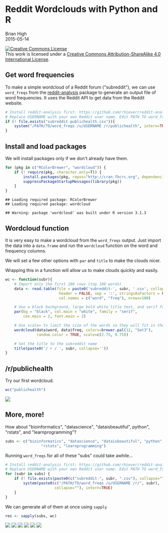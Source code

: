 # Reddit Wordclouds with Python and R
Brian High  
2015-05-14  

<a rel="license" href="http://creativecommons.org/licenses/by-sa/4.0/"><img alt="Creative Commons License" style="border-width:0" src="https://i.creativecommons.org/l/by-sa/4.0/88x31.png" /></a><br />This work is licensed under a <a rel="license" href="http://creativecommons.org/licenses/by-sa/4.0/">Creative Commons Attribution-ShareAlike 4.0 International License</a>.

## Get word frequencies

To make a simple wordcloud of a Reddit forum ("subreddit"), we can use 
`word_freqs` from the [reddit-analysis](https://github.com/rhiever/reddit-analysis) 
package to generate an output file of word frequencies. It uses the Reddit 
API to get data from the Reddit website.


```r
# Install reddit-analysis first: https://github.com/rhiever/reddit-analysis
# Replace USERNAME with your own Reddit user name. Edit PATH TO word_freqs.
if (! file.exists("subreddit-publichealth.csv")){
    system("/PATH/TO/word_freqs /u/USERNAME /r/publichealth", intern=TRUE)
}
```

## Install and load packages

We will install packages only if we don't already have them.


```r
for (pkg in c("RColorBrewer", "wordcloud")) {
    if (! require(pkg, character.only=T)) { 
        install.packages(pkg, repos="http://cran.fhcrc.org", dependencies=TRUE)
        suppressPackageStartupMessages(library(pkg))
    }
}
```

```
## Loading required package: RColorBrewer
## Loading required package: wordcloud
```

```
## Warning: package 'wordcloud' was built under R version 3.1.3
```

## Wordcloud function

It is very easy to make a wordcloud from the `word_freqs` output. Just import 
the data into a `data.frame` and run the `wordcloud` function on the word and 
frequency columns.

We will set a few other options with `par` and `title` to make the clouds nicer.

Wrapping this in a function will allow us to make clouds quickly and easily.


```r
wc <- function(subr){
    # Import only the first 100 rows (top 100 words)
    data <- read.table(file = paste0('subreddit-', subr, '.csv', collapse=''), 
                        header = FALSE, sep = ':', stringsAsFactors = FALSE, 
                        col.names = c("word", "freq"), nrows=100)

    # Use a black background, large bold white title text, and serif font
    par(bg = "black", col.main = "white", family = "serif", 
        cex.main = 2, font.main = 2)

    # Use scale= to limit the size of the words so they will fit in the cloud
    wordcloud(data$word, data$freq, colors=brewer.pal(12, "Set3"), 
              random.color = TRUE, scale=c(2.75, 0.75))

    # Set the title to the subreddit name
    title(paste0('/ r / ', subr, collapse=''))
}
```

## /r/publichealth

Try our first wordcloud.


```r
wc("publichealth")
```

![](reddit-wordcloud_files/figure-html/unnamed-chunk-4-1.png) 

## More, more!

How about "bioinformatics", "datascience", "dataisbeautiful", python", "rstats", 
and "learnprogramming"?


```r
subs <- c("bioinformatics", "datascience", "dataisbeautiful", "python", 
                "rstats", "learnprogramming")
```

Running `word_freqs` for all of these "subs" could take awhile...


```r
# Install reddit-analysis first: https://github.com/rhiever/reddit-analysis
# Replace USERNAME with your own Reddit user name. Edit PATH TO word_freqs.
for (subr in subs) {
    if (! file.exists(paste0(c("subreddit-", subr, ".csv"), collapse=""))) {
        system(paste0(c("/PATH/TO/word_freqs /u/USERNAME /r/", subr), 
                      collapse=""), intern=TRUE)
    }    
}
```

We can generate all of them at once using `sapply`


```r
res <- sapply(subs, wc)
```

![](reddit-wordcloud_files/figure-html/unnamed-chunk-7-1.png) ![](reddit-wordcloud_files/figure-html/unnamed-chunk-7-2.png) ![](reddit-wordcloud_files/figure-html/unnamed-chunk-7-3.png) ![](reddit-wordcloud_files/figure-html/unnamed-chunk-7-4.png) ![](reddit-wordcloud_files/figure-html/unnamed-chunk-7-5.png) ![](reddit-wordcloud_files/figure-html/unnamed-chunk-7-6.png) 
